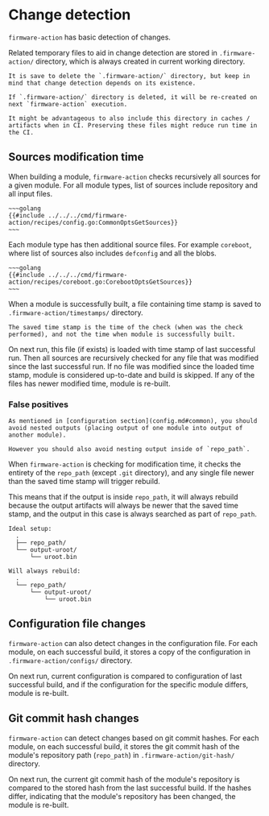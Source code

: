 # Change detection

`firmware-action` has basic detection of changes.

Related temporary files to aid in change detection are stored in `.firmware-action/` directory, which is always created in current working directory.

```admonish note
It is save to delete the `.firmware-action/` directory, but keep in mind that change detection depends on its existence.

If `.firmware-action/` directory is deleted, it will be re-created on next `firmware-action` execution.

It might be advantageous to also include this directory in caches / artifacts when in CI. Preserving these files might reduce run time in the CI.
```


## Sources modification time

When building a module, `firmware-action` checks recursively all sources for a given module. For all module types, list of sources include repository and all input files.

```admonish example collapsible=true title="Code snippet: Common sources"
~~~golang
{{#include ../../../cmd/firmware-action/recipes/config.go:CommonOptsGetSources}}
~~~
```

Each module type has then additional source files. For example `coreboot`, where list of sources also includes `defconfig` and all the blobs.
```admonish example collapsible=true title="Code snippet: Additional coreboot sources"
~~~golang
{{#include ../../../cmd/firmware-action/recipes/coreboot.go:CorebootOptsGetSources}}
~~~
```

When a module is successfully built, a file containing time stamp is saved to `.firmware-action/timestamps/` directory.

```admonish note
The saved time stamp is the time of the check (when was the check performed), and not the time when module is successfully built.
```

On next run, this file (if exists) is loaded with time stamp of last successful run. Then all sources are recursively checked for any file that was modified since the last successful run. If no file was modified since the loaded time stamp, module is considered up-to-date and build is skipped. If any of the files has newer modified time, module is re-built.


### False positives

```admonish warning
As mentioned in [configuration section](config.md#common), you should avoid nested outputs (placing output of one module into output of another module).

However you should also avoid nesting output inside of `repo_path`.
```

When `firmware-action` is checking for modification time, it checks the entirety of the `repo_path` (except `.git` directory), and any single file newer than the saved time stamp will trigger rebuild.

This means that if the output is inside `repo_path`, it will always rebuild because the output artifacts will always be newer that the saved time stamp, and the output in this case is always searched as part of `repo_path`.

```text
Ideal setup:
  .
  ├── repo_path/
  └── output-uroot/
      └── uroot.bin

Will always rebuild:
  .
  └── repo_path/
      └── output-uroot/
          └── uroot.bin
```


## Configuration file changes

`firmware-action` can also detect changes in the configuration file. For each module, on each successful build, it stores a copy of the configuration in `.firmware-action/configs/` directory.

On next run, current configuration is compared to configuration of last successful build, and if the configuration for the specific module differs, module is re-built.


## Git commit hash changes

`firmware-action` can detect changes based on git commit hashes. For each module, on each successful build, it stores the git commit hash of the module's repository path (`repo_path`) in `.firmware-action/git-hash/` directory.

On next run, the current git commit hash of the module's repository is compared to the stored hash from the last successful build. If the hashes differ, indicating that the module's repository has been changed, the module is re-built.
